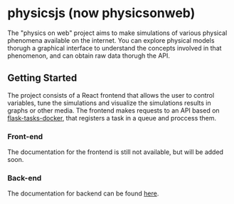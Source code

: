 # physicsjs (now **physicsonweb**)

The "physics on web" project aims to make simulations of various physical phenomena available on the internet. You can explore physical models thorugh a graphical interface to understand the concepts involved in that phenomenon, and can obtain raw data thorugh the API.

## Getting Started

The project consists of a React frontend that allows the user to control variables, tune the simulations and visualize the simulations results in graphs or other media. The frontend makes requests to an API based on [flask-tasks-docker](https://github.com/brenopelegrin/flask-tasks-docker), that registers a task in a queue and proccess them.

### Front-end
The documentation for the frontend is still not available, but will be added soon.

### Back-end
The documentation for backend can be found [here](https://github.com/brenopelegrin/physicsjs/blob/master/backend/README.md).
